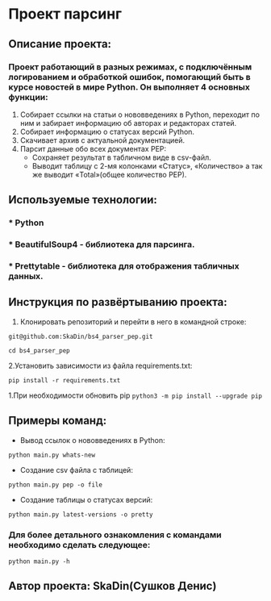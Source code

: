 # Проект парсинг

## Описание проекта:
###  Проект работающий в разных режимах, с подключённым  логированием и обработкой ошибок, помогающий быть в курсе новостей в мире Python. Он выполняет 4 основных функции:

 1. Собирает ссылки на статьи о нововведениях в Python, переходит по ним и забирает информацию об авторах и редакторах статей.
 2. Собирает информацию о статусах версий Python.
 3. Скачивает архив с актуальной документацией.
 4. Парсит данные обо всех документах PEP:
     * Cохраняет результат в табличном виде в csv-файл.
     * Выводит таблицу с 2-мя колонками «Статус», «Количество» а так же выводит «Total»(общее количество PEP).

## Используемые технологии:
### * Python
### * BeautifulSoup4 - библиотека для парсинга.
### * Prettytable - библиотека для отображения табличных данных.

## Инструкция по развёртыванию проекта:
1. Клонировать репозиторий и перейти в него в командной строке:
```
git@github.com:SkaDin/bs4_parser_pep.git
```
```
cd bs4_parser_pep
```
2.Установить зависимости из файла requirements.txt:
```
pip install -r requirements.txt
```
   1.При необходимости обновить pip
    ```
    python3 -m pip install --upgrade pip
    ```

## Примеры команд:
* Вывод ссылок o нововведениях в Python:
```
python main.py whats-new
```
* Создание csv файла с таблицей:
```
python main.py pep -o file
```
* Создание таблицы о статусах версий:
```
python main.py latest-versions -o pretty
```
### Для более детального ознакомления с командами необходимо сделать следующее:
```
python main.py -h
```
## Автор проекта: SkaDin(Сушков Денис)


